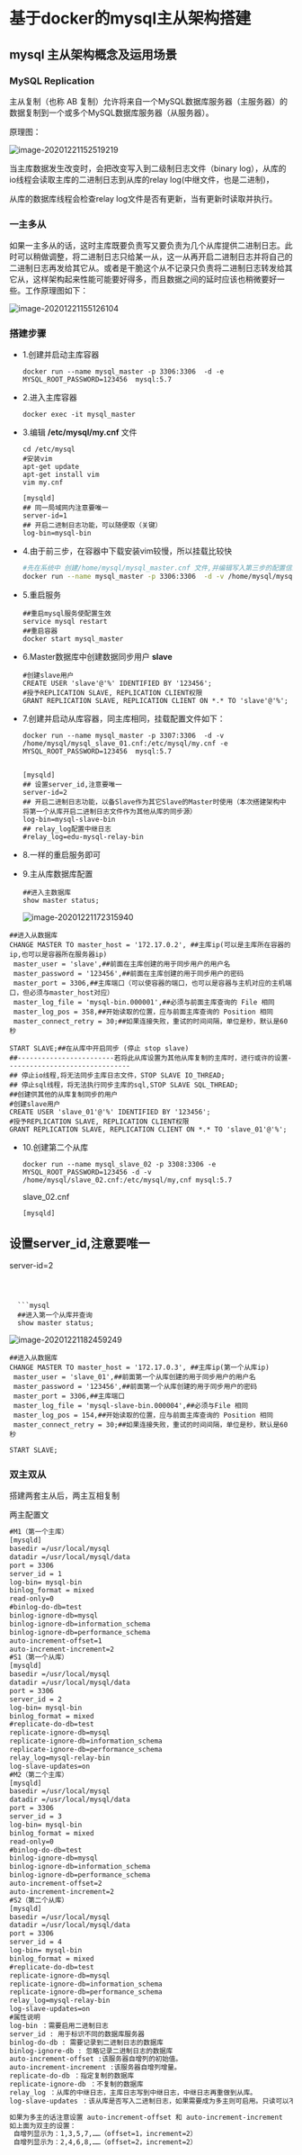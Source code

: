 



# 基于docker的mysql主从架构搭建

## mysql 主从架构概念及运用场景

### MySQL Replication

主从复制（也称 AB 复制）允许将来自一个MySQL数据库服务器（主服务器）的数据复制到一个或多个MySQL数据库服务器（从服务器）。

原理图：

![image-20201221152519219](..\images\image-20201221152519219.png)

当主库数据发生改变时，会把改变写入到二级制日志文件（binary log），从库的io线程会读取主库的二进制日志到从库的relay log(中继文件，也是二进制)，

从库的数据库线程会检查relay log文件是否有更新，当有更新时读取并执行。

### 一主多从

如果一主多从的话，这时主库既要负责写又要负责为几个从库提供二进制日志。此时可以稍做调整，将二进制日志只给某一从，这一从再开启二进制日志并将自己的二进制日志再发给其它从。或者是干脆这个从不记录只负责将二进制日志转发给其它从，这样架构起来性能可能要好得多，而且数据之间的延时应该也稍微要好一些。工作原理图如下：

![image-20201221155126104](..\images\image-20201221155126104.png)

### 搭建步骤

+ 1.创建并启动主库容器

  ```shell
  docker run --name mysql_master -p 3306:3306  -d -e MYSQL_ROOT_PASSWORD=123456  mysql:5.7
  ```

+ 2.进入主库容器

  ```shell
  docker exec -it mysql_master
  ```

+ 3.编辑  **/etc/mysql/my.cnf**  文件

  ```shell
  cd /etc/mysql
  #安装vim
  apt-get update
  apt-get install vim
  vim my.cnf
  ```

  ```she
  [mysqld]
  ## 同一局域网内注意要唯一
  server-id=1 
  ## 开启二进制日志功能，可以随便取（关键）
  log-bin=mysql-bin
  ```

+ 4.由于前三步，在容器中下载安装vim较慢，所以挂载比较快

  ```sh
  #先在系统中 创建/home/mysql/mysql_master.cnf 文件,并编辑写入第三步的配置信息
  docker run --name mysql_master -p 3306:3306  -d -v /home/mysql/mysql_master.cnf:/etc/mysql/my.cnf -e MYSQL_ROOT_PASSWORD=123456  mysql:5.7
  ```

  

+ 5.重启服务

  ```shell
  ##重启mysql服务使配置生效
  service mysql restart
  ##重启容器
  docker start mysql_master
  ```

  

+ 6.Master数据库中创建数据同步用户 **slave**

  ```mysql
  #创建slave用户
  CREATE USER 'slave'@'%' IDENTIFIED BY '123456';
  #授予REPLICATION SLAVE, REPLICATION CLIENT权限
  GRANT REPLICATION SLAVE, REPLICATION CLIENT ON *.* TO 'slave'@'%';
  ```

  

+ 7.创建并启动从库容器，同主库相同，挂载配置文件如下：

  ```she
  docker run --name mysql_master -p 3307:3306  -d -v /home/mysql/mysql_slave_01.cnf:/etc/mysql/my.cnf -e MYSQL_ROOT_PASSWORD=123456  mysql:5.7
  ```

  

  ```shell
  
  [mysqld]
  ## 设置server_id,注意要唯一
  server-id=2  
  ## 开启二进制日志功能，以备Slave作为其它Slave的Master时使用（本次搭建架构中将第一个从库开启二进制日志文件作为其他从库的同步源）
  log-bin=mysql-slave-bin   
  ## relay_log配置中继日志
  #relay_log=edu-mysql-relay-bin  
  ```

  

  

+ 8.一样的重启服务即可

+ 9.主从库数据库配置

  ```mysql
  ##进入主数据库
  show master status;
  ```

  ![image-20201221172315940](..\images\image-20201221172315940.png)

```mysql
##进入从数据库
CHANGE MASTER TO master_host = '172.17.0.2', ##主库ip(可以是主库所在容器的ip,也可以是容器所在服务器ip)
 master_user = 'slave',##前面在主库创建的用于同步用户的用户名
 master_password = '123456',##前面在主库创建的用于同步用户的密码 
 master_port = 3306,##主库端口（可以使容器的端口，也可以是容器与主机对应的主机端口，但必须与master_host对应）
 master_log_file = 'mysql-bin.000001',##必须与前面主库查询的 File 相同 
 master_log_pos = 358,##开始读取的位置，应与前面主库查询的 Position 相同 
 master_connect_retry = 30;##如果连接失败，重试的时间间隔，单位是秒，默认是60秒

START SLAVE;##在从库中开启同步 (停止 stop slave)
##------------------------若将此从库设置为其他从库复制的主库时，进行或许的设置-------------------------------
## 停止io线程,将无法同步主库日志文件，STOP SLAVE IO_THREAD;
## 停止sql线程，将无法执行同步主库的sql,STOP SLAVE SQL_THREAD;
##创建供其他的从库复制同步的用户
#创建slave用户
CREATE USER 'slave_01'@'%' IDENTIFIED BY '123456';
#授予REPLICATION SLAVE, REPLICATION CLIENT权限
GRANT REPLICATION SLAVE, REPLICATION CLIENT ON *.* TO 'slave_01'@'%';
```



+ 10.创建第二个从库

  ```shell
  docker run --name mysql_slave_02 -p 3308:3306 -e MYSQL_ROOT_PASSWORD=123456 -d -v /home/mysql/slave_02.cnf:/etc/mysql/my,cnf mysql:5.7
  ```

  slave_02.cnf
  
  ```shell
  [mysqld]
  ```
## 设置server_id,注意要唯一
  server-id=2 
```
  

  
  ```mysql
  ##进入第一个从库并查询
  show master status;
```

  

  ![image-20201221182459249](..\images\image-20201221182459249.png)

  ```mysql
  ##进入从数据库
CHANGE MASTER TO master_host = '172.17.0.3', ##主库ip(第一个从库ip)
   master_user = 'slave_01',##前面第一个从库创建的用于同步用户的用户名
   master_password = '123456',##前面第一个从库创建的用于同步用户的密码 
   master_port = 3306,##主库端口
   master_log_file = 'mysql-slave-bin.000004',##必须与File 相同 
   master_log_pos = 154,##开始读取的位置，应与前面主库查询的 Position 相同 
   master_connect_retry = 30;##如果连接失败，重试的时间间隔，单位是秒，默认是60秒
  
  START SLAVE;
  ```

  

### 双主双从

搭建两套主从后，两主互相复制

两主配置文

```xml
#M1（第一个主库）
[mysqld]
basedir =/usr/local/mysql
datadir =/usr/local/mysql/data
port = 3306
server_id = 1
log-bin= mysql-bin
binlog_format = mixed
read-only=0
#binlog-do-db=test
binlog-ignore-db=mysql
binlog-ignore-db=information_schema
binlog-ignore-db=performance_schema
auto-increment-offset=1
auto-increment-increment=2
#S1（第一个从库）
[mysqld]
basedir =/usr/local/mysql
datadir =/usr/local/mysql/data
port = 3306
server_id = 2
log-bin= mysql-bin
binlog_format = mixed
#replicate-do-db=test
replicate-ignore-db=mysql
replicate-ignore-db=information_schema
replicate-ignore-db=performance_schema
relay_log=mysql-relay-bin
log-slave-updates=on
#M2（第二个主库）
[mysqld]
basedir =/usr/local/mysql
datadir =/usr/local/mysql/data
port = 3306
server_id = 3
log-bin= mysql-bin
binlog_format = mixed
read-only=0
#binlog-do-db=test
binlog-ignore-db=mysql
binlog-ignore-db=information_schema
binlog-ignore-db=performance_schema
auto-increment-offset=2
auto-increment-increment=2
#S2（第二个从库）
[mysqld]
basedir =/usr/local/mysql
datadir =/usr/local/mysql/data
port = 3306
server_id = 4
log-bin= mysql-bin
binlog_format = mixed
#replicate-do-db=test
replicate-ignore-db=mysql
replicate-ignore-db=information_schema
replicate-ignore-db=performance_schema
relay_log=mysql-relay-bin
log-slave-updates=on
#属性说明
log-bin ：需要启用二进制日志
server_id : 用于标识不同的数据库服务器
binlog-do-db : 需要记录到二进制日志的数据库
binlog-ignore-db : 忽略记录二进制日志的数据库
auto-increment-offset :该服务器自增列的初始值。
auto-increment-increment :该服务器自增列增量。
replicate-do-db ：指定复制的数据库
replicate-ignore-db ：不复制的数据库
relay_log ：从库的中继日志，主库日志写到中继日志，中继日志再重做到从库。
log-slave-updates ：该从库是否写入二进制日志，如果需要成为多主则可启用。只读可以不需要。

如果为多主的话注意设置 auto-increment-offset 和 auto-increment-increment
如上面为双主的设置：
 自增列显示为：1,3,5,7,……（offset=1，increment=2）
 自增列显示为：2,4,6,8,……（offset=2，increment=2）
```

